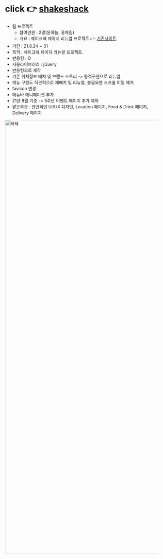 # click 👉 <a href = "https://awesomeyelim.github.io/SHAKESHACK/" >shakeshack</a>
  - 팀 프로젝트 
    - 참여인원 : 2명(윤하늘, 홍예림)
    - 개요 : 쉐이크쉑 페이지 리뉴얼 프로젝트 👉 <a href ="http://www.shakeshack.kr/">기존사이트</a>
  - 기간 : 21.8.24 ~ 31
  - 목적 : 쉐이크쉑 페이지 리뉴얼 프로젝트.
  - 반응형 : O
  - 사용라이브러리 : jQuery
  - 반응형으로 제작
  - 기존 위치정보 배치 및 브랜드 스토리 -> 동적구현으로 리뉴얼
  - 메뉴 구성도 직관적으로 재배치 및 리뉴얼, 불필요한 스크롤 이동 제거
  - favicon 변경
  - 메뉴바 애니메이션 추가
  - 21년 8월 기준 -> 5주년 이벤트 페이지 추가 제작
  - 맡은부분 : 전반적인 UI/UX 디자인, Location 페이지, Food & Drink 페이지, Delivery 페이지 
<img width="1430" alt="쉑쉑" src="https://user-images.githubusercontent.com/93499143/147042668-bf3e90b9-a416-43b5-8bdc-f30d90e80254.png">
